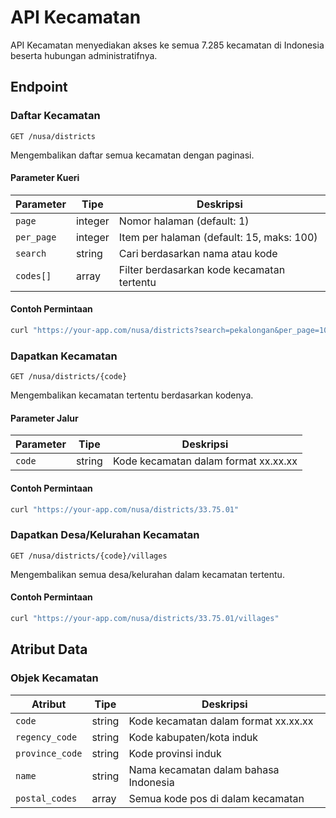 # API Kecamatan

API Kecamatan menyediakan akses ke semua 7.285 kecamatan di Indonesia beserta hubungan administratifnya.

## Endpoint

### Daftar Kecamatan

```http
GET /nusa/districts
```

Mengembalikan daftar semua kecamatan dengan paginasi.

#### Parameter Kueri

| Parameter | Tipe | Deskripsi |
|-----------|------|-------------|
| `page` | integer | Nomor halaman (default: 1) |
| `per_page` | integer | Item per halaman (default: 15, maks: 100) |
| `search` | string | Cari berdasarkan nama atau kode |
| `codes[]` | array | Filter berdasarkan kode kecamatan tertentu |

#### Contoh Permintaan

```bash
curl "https://your-app.com/nusa/districts?search=pekalongan&per_page=10"
```

### Dapatkan Kecamatan

```http
GET /nusa/districts/{code}
```

Mengembalikan kecamatan tertentu berdasarkan kodenya.

#### Parameter Jalur

| Parameter | Tipe | Deskripsi |
|-----------|------|-------------|
| `code` | string | Kode kecamatan dalam format xx.xx.xx |

#### Contoh Permintaan

```bash
curl "https://your-app.com/nusa/districts/33.75.01"
```

### Dapatkan Desa/Kelurahan Kecamatan

```http
GET /nusa/districts/{code}/villages
```

Mengembalikan semua desa/kelurahan dalam kecamatan tertentu.

#### Contoh Permintaan

```bash
curl "https://your-app.com/nusa/districts/33.75.01/villages"
```

## Atribut Data

### Objek Kecamatan

| Atribut | Tipe | Deskripsi |
|-----------|------|-------------|
| `code` | string | Kode kecamatan dalam format xx.xx.xx |
| `regency_code` | string | Kode kabupaten/kota induk |
| `province_code` | string | Kode provinsi induk |
| `name` | string | Nama kecamatan dalam bahasa Indonesia |
| `postal_codes` | array | Semua kode pos di dalam kecamatan |